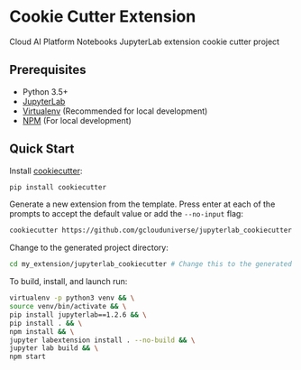 # Cookie Cutter Extension

Cloud AI Platform Notebooks JupyterLab extension cookie cutter project

## Prerequisites

* Python 3.5+
* [JupyterLab](https://jupyterlab.readthedocs.io/en/stable/getting_started/installation.html)
* [Virtualenv](https://virtualenv.pypa.io/en/latest/) (Recommended for local development)
* [NPM](https://nodejs.org/en/) (For local development)

## Quick Start

Install [cookiecutter](https://pypi.org/project/cookiecutter/):

```bash
pip install cookiecutter
```

Generate a new extension from the template. Press enter at each of the prompts to accept the default value or add the `--no-input` flag:

```bash
cookiecutter https://github.com/gclouduniverse/jupyterlab_cookiecutter -o my_extension
```

Change to the generated project directory:

```bash
cd my_extension/jupyterlab_cookiecutter # Change this to the generated project directory
```

To build, install, and launch run:

```bash
virtualenv -p python3 venv && \
source venv/bin/activate && \
pip install jupyterlab==1.2.6 && \
pip install . && \
npm install && \
jupyter labextension install . --no-build && \
jupyter lab build && \
npm start
```
